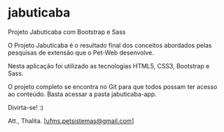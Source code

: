 # jabuticaba
Projeto Jabuticaba com Bootstrap e Sass

O Projeto Jabuticaba é o resultado final dos conceitos abordados pelas pesquisas de extensão que o Pet-Web desenvolve.

Nesta aplicação foi utilizado as tecnologias HTML5, CSS3, Bootstrap e Sass.

O projeto completo se encontra no Git para que todos possam ter acesso ao conteúdo. Basta acessar a pasta jabuticaba-app.

Divirta-se! :)

Att., Thalita.
[ufms.petsistemas@gmail.com]
